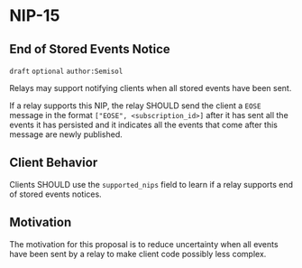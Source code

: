 NIP-15
======

End of Stored Events Notice
---------------------------

`draft` `optional` `author:Semisol`

Relays may support notifying clients when all stored events have been sent.

If a relay supports this NIP, the relay SHOULD send the client a `EOSE` message in the format `["EOSE", <subscription_id>]` after it has sent all the events it has persisted and it indicates all the events that come after this message are newly published.

Client Behavior
---------------

Clients SHOULD use the `supported_nips` field to learn if a relay supports end of stored events notices.

Motivation
----------

The motivation for this proposal is to reduce uncertainty when all events have been sent by a relay to make client code possibly less complex.
